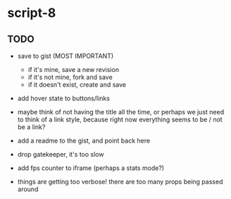 # script-8

## TODO
- save to gist (MOST IMPORTANT)
  - if it's mine, save a new revision
  - if it's not mine, fork and save
  - if it doesn't exist, create and save

- add hover state to buttons/links
- maybe think of not having the title all the time,
  or perhaps we just need to think of a link style,
  because right now everything seems to be / not be a link?

- add a readme to the gist, and point back here
- drop gatekeeper, it's too slow
- add fps counter to iframe (perhaps a stats mode?)
- things are getting too verbose! there are too many props being passed around
